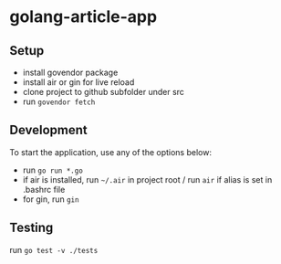 # golang-article-app

## Setup
 - install govendor package
 - install air or gin for live reload
 - clone project to github subfolder under src
 - run `govendor fetch`
 
## Development
To start the application, use any of the options below:
 - run `go run *.go` 
 - if air is installed, run `~/.air` in project root / run `air` if alias is set in .bashrc file
 - for gin, run `gin`

## Testing
run `go test -v ./tests`